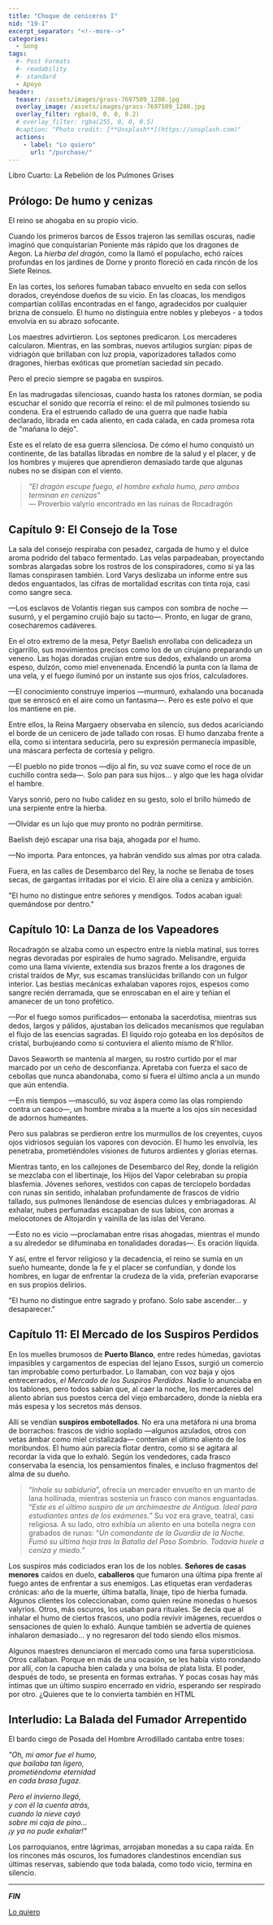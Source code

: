 ```yaml
---
title: "Choque de ceniceros I"
nid: "19-1"
excerpt_separator: "<!--more-->"
categories:
  - Song
tags:
  #- Post Formats
  #- readability
  #- standard
  - Apoyo
header:
  teaser: /assets/images/grass-7697509_1280.jpg
  overlay_image: /assets/images/grass-7697509_1280.jpg
  overlay_filter: rgba(0, 0, 0, 0.2)
  # overlay_filter: rgba(255, 0, 0, 0.5)
  #caption: "Photo credit: [**Unsplash**](https://unsplash.com)"
  actions:
    - label: "Lo quiero"
      url: "/purchase/"
---
```


Libro Cuarto: La Rebelión de los Pulmones Grises

<!--more-->

## Prólogo: De humo y cenizas

El reino se ahogaba en su propio vicio.

Cuando los primeros barcos de Essos trajeron las semillas oscuras, nadie imaginó que conquistarían Poniente más rápido que los dragones de Aegon. La *hierba del dragón*, como la llamó el populacho, echó raíces profundas en los jardines de Dorne y pronto floreció en cada rincón de los Siete Reinos.

En las cortes, los señores fumaban tabaco envuelto en seda con sellos dorados, creyéndose dueños de su vicio. En las cloacas, los mendigos compartían colillas encontradas en el fango, agradecidos por cualquier brizna de consuelo. El humo no distinguía entre nobles y plebeyos - a todos envolvía en su abrazo sofocante.

Los maestres advirtieron. Los septones predicaron. Los mercaderes calcularon. Mientras, en las sombras, nuevos artilugios surgían: pipas de vidriagón que brillaban con luz propia, vaporizadores tallados como dragones, hierbas exóticas que prometían saciedad sin pecado.

Pero el precio siempre se pagaba en suspiros. 

En las madrugadas silenciosas, cuando hasta los ratones dormían, se podía escuchar el sonido que recorría el reino: el de mil pulmones tosiendo su condena. Era el estruendo callado de una guerra que nadie había declarado, librada en cada aliento, en cada calada, en cada promesa rota de "mañana lo dejo".

Este es el relato de esa guerra silenciosa. De cómo el humo conquistó un continente, de las batallas libradas en nombre de la salud y el placer, y de los hombres y mujeres que aprendieron demasiado tarde que algunas nubes no se disipan con el viento.

> *"El dragón escupe fuego, el hombre exhala humo, pero ambos terminan en cenizas"*  
> — Proverbio valyrio encontrado en las ruinas de Rocadragón

## Capítulo 9: El Consejo de la Tose

La sala del consejo respiraba con pesadez, cargada de humo y el dulce aroma podrido del tabaco fermentado. Las velas parpadeaban, proyectando sombras alargadas sobre los rostros de los conspiradores, como si ya las llamas conspirasen también. Lord Varys deslizaba un informe entre sus dedos enguantados, las cifras de mortalidad escritas con tinta roja, casi como sangre seca.

—Los esclavos de Volantis riegan sus campos con sombra de noche —susurró, y el pergamino crujió bajo su tacto—. Pronto, en lugar de grano, cosecharemos cadáveres.

En el otro extremo de la mesa, Petyr Baelish enrollaba con delicadeza un cigarrillo, sus movimientos precisos como los de un cirujano preparando un veneno. Las hojas doradas crujían entre sus dedos, exhalando un aroma espeso, dulzón, como miel envenenada. Encendió la punta con la llama de una vela, y el fuego iluminó por un instante sus ojos fríos, calculadores.

—El conocimiento construye imperios —murmuró, exhalando una bocanada que se enroscó en el aire como un fantasma—. Pero es este polvo el que los mantiene en pie.

Entre ellos, la Reina Margaery observaba en silencio, sus dedos acariciando el borde de un cenicero de jade tallado con rosas. El humo danzaba frente a ella, como si intentara seducirla, pero su expresión permanecía impasible, una máscara perfecta de cortesía y peligro.

—El pueblo no pide tronos —dijo al fin, su voz suave como el roce de un cuchillo contra seda—. Solo pan para sus hijos... y algo que les haga olvidar el hambre.

Varys sonrió, pero no hubo calidez en su gesto, solo el brillo húmedo de una serpiente entre la hierba.

—Olvidar es un lujo que muy pronto no podrán permitirse.

Baelish dejó escapar una risa baja, ahogada por el humo.

—No importa. Para entonces, ya habrán vendido sus almas por otra calada.

Fuera, en las calles de Desembarco del Rey, la noche se llenaba de toses secas, de gargantas irritadas por el vicio. El aire olía a ceniza y ambición.

"El humo no distingue entre señores y mendigos. Todos acaban igual: quemándose por dentro."

## Capítulo 10: La Danza de los Vapeadores

Rocadragón se alzaba como un espectro entre la niebla matinal, sus torres negras devoradas por espirales de humo sagrado. Melisandre, erguida como una llama viviente, extendía sus brazos frente a los dragones de cristal traídos de Myr, sus escamas translúcidas brillando con un fulgor interior. Las bestias mecánicas exhalaban vapores rojos, espesos como sangre recién derramada, que se enroscaban en el aire y teñían el amanecer de un tono profético.

—Por el fuego somos purificados— entonaba la sacerdotisa, mientras sus dedos, largos y pálidos, ajustaban los delicados mecanismos que regulaban el flujo de las esencias sagradas. El líquido rojo goteaba en los depósitos de cristal, burbujeando como si contuviera el aliento mismo de R'hllor.

Davos Seaworth se mantenía al margen, su rostro curtido por el mar marcado por un ceño de desconfianza. Apretaba con fuerza el saco de cebollas que nunca abandonaba, como si fuera el último ancla a un mundo que aún entendía.

—En mis tiempos —masculló, su voz áspera como las olas rompiendo contra un casco—, un hombre miraba a la muerte a los ojos sin necesidad de adornos humeantes.

Pero sus palabras se perdieron entre los murmullos de los creyentes, cuyos ojos vidriosos seguían los vapores con devoción. El humo les envolvía, les penetraba, prometiéndoles visiones de futuros ardientes y glorias eternas.

Mientras tanto, en los callejones de Desembarco del Rey, donde la religión se mezclaba con el libertinaje, los Hijos del Vapor celebraban su propia blasfemia. Jóvenes señores, vestidos con capas de terciopelo bordadas con runas sin sentido, inhalaban profundamente de frascos de vidrio tallado, sus pulmones llenándose de esencias dulces y embriagadoras. Al exhalar, nubes perfumadas escapaban de sus labios, con aromas a melocotones de Altojardín y vainilla de las islas del Verano.

—Esto no es vicio —proclamaban entre risas ahogadas, mientras el mundo a su alrededor se difuminaba en tonalidades doradas—. Es oración líquida.

Y así, entre el fervor religioso y la decadencia, el reino se sumía en un sueño humeante, donde la fe y el placer se confundían, y donde los hombres, en lugar de enfrentar la crudeza de la vida, preferían evaporarse en sus propios delirios.

"El humo no distingue entre sagrado y profano. Solo sabe ascender... y desaparecer."

## Capítulo 11: El Mercado de los Suspiros Perdidos


En los muelles brumosos de **Puerto Blanco**, entre redes húmedas, gaviotas impasibles y cargamentos de especias del lejano Essos, surgió un comercio tan improbable como perturbador. Lo llamaban, con voz baja y ojos entrecerrados, *el Mercado de los Suspiros Perdidos*. Nadie lo anunciaba en los tablones, pero todos sabían que, al caer la noche, los mercaderes del aliento abrían sus puestos cerca del viejo embarcadero, donde la niebla era más espesa y los secretos más densos.

Allí se vendían **suspiros embotellados**. No era una metáfora ni una broma de borrachos: frascos de vidrio soplado —algunos azulados, otros con vetas ámbar como miel cristalizada— contenían el último aliento de los moribundos. El humo aún parecía flotar dentro, como si se agitara al recordar la vida que lo exhaló. Según los vendedores, cada frasco conservaba la esencia, los pensamientos finales, e incluso fragmentos del alma de su dueño.

> “*Inhale su sabiduría*”, ofrecía un mercader envuelto en un manto de lana hollinada, mientras sostenía un frasco con manos enguantadas. “*Este es el último suspiro de un archimaestre de Antigua. Ideal para estudiantes antes de los exámenes.*” Su voz era grave, teatral, casi religiosa. A su lado, otro exhibía un aliento en una botella negra con grabados de runas: “*Un comandante de la Guardia de la Noche. Fumó su última hoja tras la Batalla del Paso Sombrío. Todavía huele a ceniza y miedo.*”

Los suspiros más codiciados eran los de los nobles. **Señores de casas menores** caídos en duelo, **caballeros** que fumaron una última pipa frente al fuego antes de enfrentar a sus enemigos. Las etiquetas eran verdaderas crónicas: año de la muerte, última batalla, linaje, tipo de hierba fumada. Algunos clientes los coleccionaban, como quien reúne monedas o huesos valyrios. Otros, más oscuros, los usaban para rituales. Se decía que al inhalar el humo de ciertos frascos, uno podía revivir imágenes, recuerdos o sensaciones de quien lo exhaló. Aunque también se advertía de quienes inhalaron demasiado... y no regresaron del todo siendo ellos mismos.

Algunos maestres denunciaron el mercado como una farsa supersticiosa. Otros callaban. Porque en más de una ocasión, se les había visto rondando por allí, con la capucha bien calada y una bolsa de plata lista. El poder, después de todo, se presenta en formas extrañas. Y pocas cosas hay más íntimas que un último suspiro encerrado en vidrio, esperando ser respirado por otro.
¿Quieres que te lo convierta también en HTML

## Interludio: La Balada del Fumador Arrepentido

El bardo ciego de Posada del Hombre Arrodillado cantaba entre toses:

*"Oh, mi amor fue el humo,*  
*que bailaba tan ligero,*  
*prometiéndome eternidad*  
*en cada brasa fugaz.*  

*Pero el invierno llegó,*  
*y con él la cuenta atrás,*  
*cuando la nieve cayó*  
*sobre mi caja de pino...*  
*¡y ya no pude exhalar!"*  

Los parroquianos, entre lágrimas, arrojaban monedas a su capa raída. En los rincones más oscuros, los fumadores clandestinos encendían sus últimas reservas, sabiendo que toda balada, como todo vicio, termina en silencio.

---

_**FIN**_





[Lo quiero](../../purchase/)